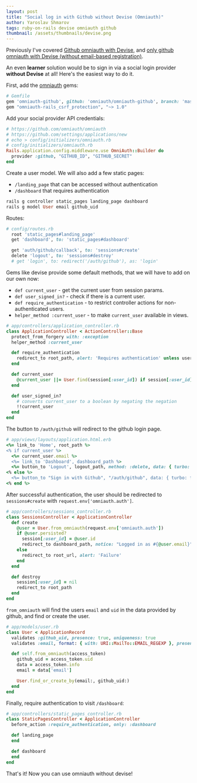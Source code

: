 ```yaml
---
layout: post
title: "Social log in with Github without Devise (Omniauth)"
author: Yaroslav Shmarov
tags: ruby-on-rails devise omniauth github
thumbnail: /assets/thumbnails/devise.png
---
```


Previously I've covered [Github omniauth with Devise](https://blog.corsego.com/devise-omniauth-github), and [only github omniauth with Devise (without email-based registration)](https://blog.corsego.com/devise-login-only-with-omniauth).

An even **learner** solution would be to sign in via a social login provider **without Devise** at all! Here's the easiest way to do it.

First, add the [omniauth](https://github.com/omniauth/omniauth) gems:

```ruby
# Gemfile
gem 'omniauth-github', github: 'omniauth/omniauth-github', branch: 'master'
gem "omniauth-rails_csrf_protection", "~> 1.0"
```

Add your social provider API credentials:

```ruby
# https://github.com/omniauth/omniauth
# https://github.com/settings/applications/new
# echo > config/initializers/omniauth.rb
# config/initializers/omniauth.rb
Rails.application.config.middleware.use OmniAuth::Builder do
  provider :github, "GITHUB_ID", "GITHUB_SECRET"
end
```

Create a user model.
We will also add a few static pages:
* `/landing_page` that can be accessed without authentication
* `/dashboard` that requires authentication

```ruby
rails g controller static_pages landing_page dashboard
rails g model User email github_uid
```

Routes:

```ruby
# config/routes.rb
  root 'static_pages#landing_page'
  get 'dashboard', to: 'static_pages#dashboard'

  get 'auth/github/callback', to: 'sessions#create'
  delete 'logout', to: 'sessions#destroy'
  # get 'login', to: redirect('/auth/github'), as: 'login'
```

Gems like devise provide some default methods, that we will have to add on our own now:
* `def current_user` - get the current user from session params.
* `def user_signed_in?` - check if there is a current user.
* `def require_authentication` - to restrict controller actions for non-authenticated users.
* `helper_method :current_user` - to make `current_user` available in views.

```ruby
# app/controllers/application_controller.rb
class ApplicationController < ActionController::Base
  protect_from_forgery with: :exception
  helper_method :current_user

  def require_authentication
  	redirect_to root_path, alert: 'Requires authentication' unless user_signed_in?
  end

  def current_user
  	@current_user ||= User.find(session[:user_id]) if session[:user_id]
  end

  def user_signed_in?
  	# converts current_user to a boolean by negating the negation
  	!!current_user
  end
end
```

The button to `/auth/github` will redirect to the github login page.

```ruby
# app/views/layouts/application.html.erb
<%= link_to 'Home', root_path %>
<% if current_user %>
  <%= current_user.email %>
  <%= link_to 'Dashboard', dashboard_path %>
  <%= button_to 'Logout', logout_path, method: :delete, data: { turbo: false } %>
<% else %>
  <%= button_to "Sign in with Github", "/auth/github", data: { turbo: false } %>
<% end %>
```

After successful authentication, the user should be redirected to `sessions#create` with `request.env['omniauth.auth']`.

```ruby
# app/controllers/sessions_controller.rb
class SessionsController < ApplicationController
  def create
    @user = User.from_omniauth(request.env['omniauth.auth'])
    if @user.persisted?
      session[:user_id] = @user.id
      redirect_to dashboard_path, notice: "Logged in as #{@user.email}"
    else
      redirect_to root_url, alert: 'Failure'
    end
  end

  def destroy
    session[:user_id] = nil
    redirect_to root_path
  end
end
```

`from_omniauth` will find the users `email` and `uid` in the data provided by github, and find or create the user.

```ruby
# app/models/user.rb
class User < ApplicationRecord
  validates :github_uid, presence: true, uniqueness: true
  validates :email, format: { with: URI::MailTo::EMAIL_REGEXP }, presence: true, uniqueness: true

  def self.from_omniauth(access_token)
    github_uid = access_token.uid
    data = access_token.info
    email = data['email']

    User.find_or_create_by(email:, github_uid:)
  end
end
```

Finally, require authentication to visit `/dashboard`:

```ruby
# app/controllers/static_pages_controller.rb
class StaticPagesController < ApplicationController
  before_action :require_authentication, only: :dashboard

  def landing_page
  end

  def dashboard
  end
end
```

That's it! Now you can use omniauth without devise!
